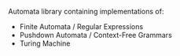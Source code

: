 Automata library containing implementations of:
- Finite Automata / Regular Expressions
- Pushdown Automata / Context-Free Grammars
- Turing Machine

